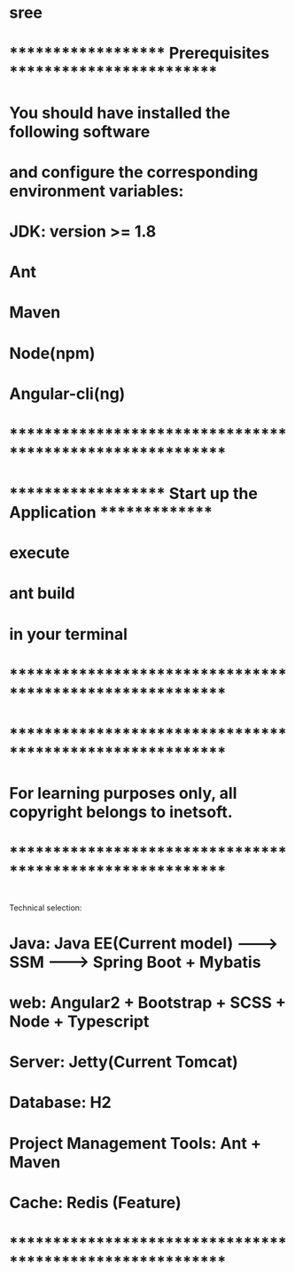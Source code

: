 # sree

# ****************** Prerequisites ************************

# You should have installed the following software
#   and configure the corresponding environment variables:

#     JDK: version >= 1.8
#     Ant
#     Maven
#     Node(npm)
#     Angular-cli(ng)

# *********************************************************


# ****************** Start up the Application *************

# execute
#     ant build
# in your terminal

# *********************************************************



# *********************************************************

# For learning purposes only, all copyright belongs to inetsoft.

# *********************************************************

# Technical selection:
#  Java: Java EE(Current model) ---> SSM ---> Spring Boot + Mybatis
#  web: Angular2 + Bootstrap + SCSS + Node + Typescript
#  Server: Jetty(Current Tomcat)
#  Database: H2
#  Project Management Tools: Ant + Maven
#  Cache: Redis (Feature)

# *********************************************************